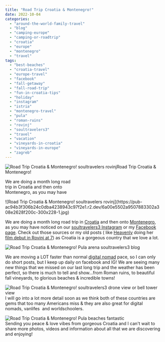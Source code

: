 ```yaml
---
title: "Road Trip Croatia & Montenegro!"
date: 2022-10-04
categories: 
  - "around-the-world-family-travel"
  - "blog"
  - "camping-europe"
  - "camping-or-roadtrip"
  - "croatia"
  - "europe"
  - "montenegro"
  - "travel"
tags: 
  - "best-beaches"
  - "croatia-travel"
  - "europe-travel"
  - "facebook"
  - "fall-getaway"
  - "fall-road-trip"
  - "fun-in-croatia-tips"
  - "holiday"
  - "instagram"
  - "istria"
  - "montenegro-travel"
  - "pula"
  - "roman-ruins"
  - "rovinj"
  - "soultravelers3"
  - "travel"
  - "vacation"
  - "vineyards-in-croatia"
  - "vineyards-in-europe"
  - "zagreb"
---
```


![Road Trip Croatia & Montenegro! soultravelers rovinj](https://pub-ac94b3f306b24c0dba4238943c97f2e1.r2.dev/6a00e5502a9507883302a2eed85099200d.jpg)Road Trip Croatia & Montenegro!  
  
We are doing a month long road  
trip in Croatia and then onto  
Montenegro, as you may have 

<!--more--> ![Road Trip Croatia & Montenegro! soultravelers rovinj](https://pub-ac94b3f306b24c0dba4238943c97f2e1.r2.dev/6a00e5502a9507883302a308e2628f200c-300x228-1.jpg)  
  
We are doing a month long road trip in [Croatia](http://soultravelers3new.local/croatia/) and then onto [Montenegro](http://soultravelers3new.local/montenegro/), as you may have noticed on our [soultravelers3 Instagram](https://www.instagram.com/soultravelers.3/) or my [Facebook page](https://www.facebook.com/soultravelers3/). Check out those sources or my old posts ( like [Heavenly](https://www.heavenlyreyna.com) doing her [film debut in Rovinj at 7](http://soultravelers3new.local/2007/09/mozarts-film-de.html?fbclid=IwAR1Ypb4Po1DSuYZhR0ao59sgQxHghYFCJ0oXjGpKMQBALEgtDCTXRldEr3Q)) as Croatia is a gorgeous country that we love a lot.   
  
![Road Trip Croatia & Montenegro! Pula arena soultravelers3 blog](https://pub-ac94b3f306b24c0dba4238943c97f2e1.r2.dev/6a00e5502a9507883302a2eed850c9200d-2048x1536-1.jpg)  
  
We are moving a LOT faster than normal [digital nomad](http://soultravelers3new.local/2022/09/vacation-vs-full-time-travel-digital-nomad-lifestyle.html#more) pace, so I can only do short posts, but I keep up daily on facebook and IG! We are seeing many new things that we missed on our last long trip and the weather has been perfect, so there is much to tell and show...from Roman ruins, to beautiful fall vineyards, to glorious beaches & incredible towns!  
  
![Road Trip Croatia & Montenegro! soultravelers3 drone view or bell tower view ](https://pub-ac94b3f306b24c0dba4238943c97f2e1.r2.dev/6a00e5502a9507883302acc60e8186200b-300x225-1.jpg)  
I will go into a lot more detail soon as we think both of these countries are gems that too many Americans miss & they are also great for digital nomads, vanlifes  and worldschoolers.   
  
![Road Trip Croatia & Montenegro! Pula beaches fantastic ](https://pub-ac94b3f306b24c0dba4238943c97f2e1.r2.dev/6a00e5502a9507883302acc60e81ad200b-scaled-1.jpg)  
Sending you peace & love vibes from gorgeous Croatia and I can't wait to share more photos, videos and information about all that we are discovering and enjoying!
